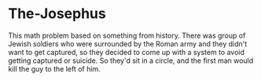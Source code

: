 # The-Josephus

This math problem based on something from history. There was group of Jewish soldiers who were surrounded by the Roman army and they didn't want to get captured, so they decided to come up with a system to avoid getting captured or suicide. So they'd sit in a circle, and the first man would kill the guy to the left of him.
